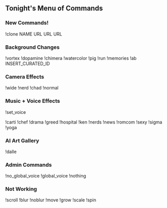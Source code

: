 ## Tonight's Menu of Commands

### New Commands!

!clone NAME URL URL URL

### Background Changes

!vortex
!dopamine
!chimera
!watercolor
!pig
!run
!memories
!ab INSERT_CURATED_ID

### Camera Effects

!wide
!nerd
!chad
!normal

### Music + Voice Effects

!set_voice

!carti
!chef
!drama
!greed
!hospital
!ken
!nerds
!news
!romcom
!sexy
!sigma
!yoga

### AI Art Gallery

!dalle

### Admin Commands

!no_global_voice
!global_voice
!nothing

### Not Working

!scroll
!blur
!noblur
!move
!grow
!scale
!spin



